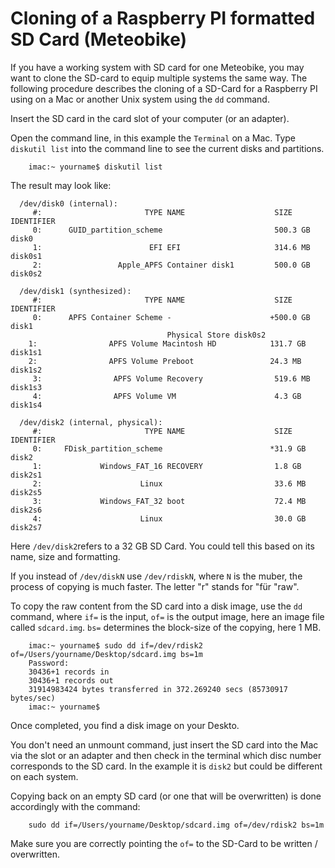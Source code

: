 Cloning of a Raspberry PI formatted SD Card (Meteobike) 
===============

If you have a working system with SD card for one Meteobike, you may want to clone the SD-card to equip multiple systems the same way. The following procedure describes the cloning of a SD-Card for a Raspberry PI using on a Mac or another Unix system using the `dd` command.

Insert the SD card in the card slot of your computer (or an adapter). 

Open the command line, in this example the `Terminal` on a Mac. Type `diskutil list` into the command line to see the current disks and partitions. 

        imac:~ yourname$ diskutil list
  
The result may look like:

      /dev/disk0 (internal):
         #:                       TYPE NAME                    SIZE       IDENTIFIER
         0:      GUID_partition_scheme                         500.3 GB   disk0
         1:                        EFI EFI                     314.6 MB   disk0s1
         2:                 Apple_APFS Container disk1         500.0 GB   disk0s2

      /dev/disk1 (synthesized):
         #:                       TYPE NAME                    SIZE       IDENTIFIER
         0:      APFS Container Scheme -                      +500.0 GB   disk1
                                       Physical Store disk0s2
        1:                APFS Volume Macintosh HD            131.7 GB   disk1s1
        2:                APFS Volume Preboot                 24.3 MB    disk1s2
         3:                APFS Volume Recovery                519.6 MB   disk1s3 
         4:                APFS Volume VM                      4.3 GB     disk1s4

      /dev/disk2 (internal, physical):
         #:                       TYPE NAME                    SIZE       IDENTIFIER
         0:     FDisk_partition_scheme                        *31.9 GB    disk2
         1:             Windows_FAT_16 RECOVERY                1.8 GB     disk2s1
         2:                      Linux                         33.6 MB    disk2s5
         3:             Windows_FAT_32 boot                    72.4 MB    disk2s6
         4:                      Linux                         30.0 GB    disk2s7
   
Here `/dev/disk2`refers to a 32 GB SD Card. You could tell this based on its name, size and formatting.

If you instead of `/dev/diskN` use `/dev/rdiskN`, where `N` is the muber, the process of copying is much faster. The letter "r" stands for "für "raw".

To copy the raw content from the SD card into a disk image, use the `dd` command, where `if=` is the input, `of=` is the output image, here an image file called `sdcard.img`. `bs=` determines the block-size of the copying, here 1 MB.

        imac:~ yourname$ sudo dd if=/dev/rdisk2 of=/Users/yourname/Desktop/sdcard.img bs=1m
        Password:
        30436+1 records in
        30436+1 records out
        31914983424 bytes transferred in 372.269240 secs (85730917 bytes/sec)
        imac:~ yourname$
        
Once completed, you find a disk image on your Deskto.        

You don't need an unmount command, just insert the SD card into the Mac via the slot or an adapter and then check in the terminal which disc number corresponds to the SD card. In the example it is `disk2` but could be different on each system.

Copying back on an empty SD card (or one that will be overwritten) is done accordingly with the command:

        sudo dd if=/Users/yourname/Desktop/sdcard.img of=/dev/rdisk2 bs=1m

Make sure you are correctly pointing the `of=` to the SD-Card to be written / overwritten.
